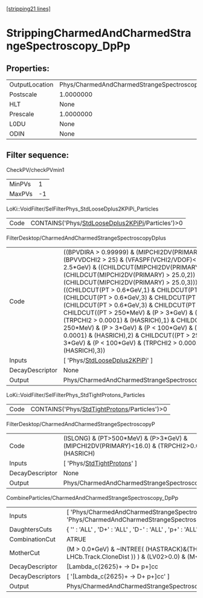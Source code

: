 [[stripping21 lines]](./stripping21-index)

# StrippingCharmedAndCharmedStrangeSpectroscopy_DpPp

## Properties:

|                |                                                          |
|----------------|----------------------------------------------------------|
| OutputLocation | Phys/CharmedAndCharmedStrangeSpectroscopy_DpPp/Particles |
| Postscale      | 1.0000000                                                |
| HLT            | None                                                     |
| Prescale       | 1.0000000                                                |
| L0DU           | None                                                     |
| ODIN           | None                                                     |

## Filter sequence:

CheckPV/checkPVmin1

|        |     |
|--------|-----|
| MinPVs | 1   |
| MaxPVs | -1  |

LoKi::VoidFilter/SelFilterPhys_StdLooseDplus2KPiPi_Particles

|      |                                                                                                        |
|------|--------------------------------------------------------------------------------------------------------|
| Code | CONTAINS('Phys/[StdLooseDplus2KPiPi](./stripping21-commonparticles-stdloosedplus2kpipi)/Particles')\>0 |

FilterDesktop/CharmedAndCharmedStrangeSpectroscopyDplus

|                 |                                                                                                                                                                                                                                                                                                                                                                                                                                                                                                                                                                                                                                                                                                                                                            |
|-----------------|------------------------------------------------------------------------------------------------------------------------------------------------------------------------------------------------------------------------------------------------------------------------------------------------------------------------------------------------------------------------------------------------------------------------------------------------------------------------------------------------------------------------------------------------------------------------------------------------------------------------------------------------------------------------------------------------------------------------------------------------------------|
| Code            | ((BPVDIRA \> 0.99999) & (MIPCHI2DV(PRIMARY) \< 16) & (BPVVDCHI2 \> 25) & (VFASPF(VCHI2/VDOF)\<8) & (PT \> 2.5\*GeV) & ((CHILDCUT(MIPCHI2DV(PRIMARY) \> 25.0, 1)) \| (CHILDCUT(MIPCHI2DV(PRIMARY) \> 25.0,2)) \| (CHILDCUT(MIPCHI2DV(PRIMARY) \> 25.0,3))) & ((CHILDCUT(PT \> 0.6\*GeV,1) & CHILDCUT(PT \> 0.6\*GeV,2)) \| (CHILDCUT(PT \> 0.6\*GeV,3) & CHILDCUT(PT \> 0.6\*GeV,2)) \| (CHILDCUT(PT \> 0.6\*GeV,3) & CHILDCUT(PT \> 0.6\*GeV,1)))& CHILDCUT((PT \> 250\*MeV) & (P \> 3\*GeV) & (P \< 100\*GeV) & (TRPCHI2 \> 0.0001) & (HASRICH),1) & CHILDCUT((PT \> 250\*MeV) & (P \> 3\*GeV) & (P \< 100\*GeV) & (TRPCHI2 \> 0.0001) & (HASRICH),2) & CHILDCUT((PT \> 250\*MeV) & (P \> 3\*GeV) & (P \< 100\*GeV) & (TRPCHI2 \> 0.0001) & (HASRICH),3)) |
| Inputs          | [ 'Phys/[StdLooseDplus2KPiPi](./stripping21-commonparticles-stdloosedplus2kpipi)' ]                                                                                                                                                                                                                                                                                                                                                                                                                                                                                                                                                                                                                                                                      |
| DecayDescriptor | None                                                                                                                                                                                                                                                                                                                                                                                                                                                                                                                                                                                                                                                                                                                                                       |
| Output          | Phys/CharmedAndCharmedStrangeSpectroscopyDplus/Particles                                                                                                                                                                                                                                                                                                                                                                                                                                                                                                                                                                                                                                                                                                   |

LoKi::VoidFilter/SelFilterPhys_StdTightProtons_Particles

|      |                                                                                                |
|------|------------------------------------------------------------------------------------------------|
| Code | CONTAINS('Phys/[StdTightProtons](./stripping21-commonparticles-stdtightprotons)/Particles')\>0 |

FilterDesktop/CharmedAndCharmedStrangeSpectroscopyP

|                 |                                                                                                      |
|-----------------|------------------------------------------------------------------------------------------------------|
| Code            | (ISLONG) & (PT\>500\*MeV) & (P\>3\*GeV) & (MIPCHI2DV(PRIMARY)\<16.0) & (TRPCHI2\>0.0001) & (HASRICH) |
| Inputs          | [ 'Phys/[StdTightProtons](./stripping21-commonparticles-stdtightprotons)' ]                        |
| DecayDescriptor | None                                                                                                 |
| Output          | Phys/CharmedAndCharmedStrangeSpectroscopyP/Particles                                                 |

CombineParticles/CharmedAndCharmedStrangeSpectroscopy_DpPp

|                  |                                                                                                        |
|------------------|--------------------------------------------------------------------------------------------------------|
| Inputs           | [ 'Phys/CharmedAndCharmedStrangeSpectroscopyDplus' , 'Phys/CharmedAndCharmedStrangeSpectroscopyP' ]  |
| DaughtersCuts    | { '' : 'ALL' , 'D+' : 'ALL' , 'D-' : 'ALL' , 'p+' : 'ALL' , 'p~-' : 'ALL' }                            |
| CombinationCut   | ATRUE                                                                                                  |
| MotherCut        | (M \> 0.0\*GeV) & ~INTREE( (HASTRACK)&(THASINFO( LHCb.Track.CloneDist )) ) & (LV02\>0.0) & (M\<4\*GeV) |
| DecayDescriptor  | [Lambda_c(2625)+ -\> D+ p+]cc                                                                        |
| DecayDescriptors | [ '[Lambda_c(2625)+ -\> D+ p+]cc' ]                                                                |
| Output           | Phys/CharmedAndCharmedStrangeSpectroscopy_DpPp/Particles                                               |
